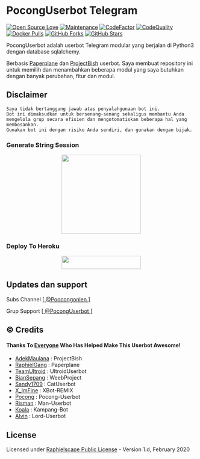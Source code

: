 # PocongUserbot Telegram
[![Open Source Love](https://badges.frapsoft.com/os/v2/open-source.png?v=103)](https://github.com/poocong/PocongUserbot)
[![Maintenance](https://img.shields.io/badge/Maintained%3F-Yes-green)](https://GitHub.com/poocong/PocongUserbot/graphs/commit-activity)
[![CodeFactor](https://www.codefactor.io/repository/github/mrismanaziz/Man-Userbot/badge)](https://www.codefactor.io/repository/github/poocong/PocongUserbot)
[![CodeQuality](https://img.shields.io/codacy/grade/a723cb464d5a4d25be3152b5d71de82d?color=blue&logo=codacy)](https://app.codacy.com/gh/poocong/PocongUserbot/dashboard)
[![Docker Pulls](https://img.shields.io/docker/pulls/poocong/poconguserbot)](https://hub.docker.com/r/mrismanaziz/man-userbot/tags)
[![GitHub Forks](https://img.shields.io/github/forks/poocong/PocongUserbot?&logo=github)](https://github.com/poocong/PocongUserbot/fork)
[![GitHub Stars](https://img.shields.io/github/stars/poocong/PocongUserbot?&logo=github)](https://github.com/poocong/PocongUserbot/stargazers)

PocongUserbot adalah userbot Telegram modular yang berjalan di Python3 dengan database sqlalchemy.

Berbasis [Paperplane](https://github.com/RaphielGang/Telegram-UserBot) dan [ProjectBish](https://github.com/adekmaulana/ProjectBish) userbot.
Saya membuat repository ini untuk memilih dan menambahkan beberapa modul yang saya butuhkan dengan banyak perubahan, fitur dan modul.

## Disclaimer

```
Saya tidak bertanggung jawab atas penyalahgunaan bot ini.
Bot ini dimaksudkan untuk bersenang-senang sekaligus membantu Anda
mengelola grup secara efisien dan mengotomatiskan beberapa hal yang membosankan.
Gunakan bot ini dengan risiko Anda sendiri, dan gunakan dengan bijak.
```


### Generate String Session
<p align="center"><a href="https://t.me/StringPocongBot"><img
src="https://img.shields.io/badge/GenStringBot-white?style=flat&logo=telegram" width="210" height"40.50" /></a></p>

### Deploy To Heroku
<p align="center"><a href="https://dashboard.heroku.com/new?template=https://github.com/ikyfadilla/PocongUserbot"> <img 
src="https://img.shields.io/badge/Deploy%20To%20Heroku-pink?style=flat&logo=heroku" width="210" height="34.45" /></a></p>


## Updates dan support

Subs Channel [[ @Poocongonlen ]](https://t.me/PocongProject)

Grup Support [[ @PocongUserbot ]](https://t.me/PocongUserbot)

## © Credits
#### Thanks To [Everyone](https://github.com/poocong/PocongUserbot/graphs/contributors) Who Has Helped Make This Userbot Awesome!
*   [AdekMaulana](https://github.com/adekmaulana) : ProjectBish
*   [RaphielGang](https://github.com/RaphielGang) : Paperplane
*   [TeamUltroid](https://github.com/TeamUltroid/Ultroid) :  UltroidUserbot
*   [BianSepang](https://github.com/BianSepang/WeebProject) : WeebProject
*   [Sandy1709](https://github.com/sandy1709/catuserbot) : CatUserbot
*   [X_ImFine](https://github.com/ximfine) :  XBot-REMIX
*   [Pocong](https://github.com/poocong/Pocong-Userbot) : Pocong-Userbot
*   [Risman](https://github.com/mrismanaziz/Man-Userbot) :  Man-Userbot
*   [Koala](https://github.com/ManusiaRakitan/Kampang-Bot) : Kampang-Bot
*   [Alvin](https://github.com/Zora24/Lord-Userbot) : Lord-Userbot

## License
Licensed under [Raphielscape Public License](https://github.com/poocong/PocongUserbot/blob/PocongUserbot/LICENSE) - Version 1.d, February 2020
